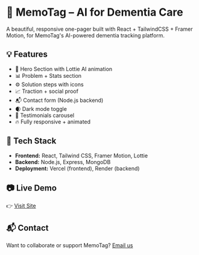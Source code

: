 # 🧠 MemoTag – AI for Dementia Care

A beautiful, responsive one-pager built with React + TailwindCSS + Framer Motion, for MemoTag's AI-powered dementia tracking platform.

## 💡 Features

- 🧠 Hero Section with Lottie AI animation
- 📊 Problem + Stats section
- ⚙️ Solution steps with icons
- 📈 Traction + social proof
- 📬 Contact form (Node.js backend)
- 🌒 Dark mode toggle
- 💬 Testimonials carousel
- 🔥 Fully responsive + animated

## 🚀 Tech Stack

- **Frontend:** React, Tailwind CSS, Framer Motion, Lottie
- **Backend:** Node.js, Express, MongoDB
- **Deployment:** Vercel (frontend), Render (backend)

## 📷 Live Demo

👉 [Visit Site](https://memotag-frontend.vercel.app/)

## 📬 Contact

Want to collaborate or support MemoTag? [Email us](mailto:support@memotag.io)

